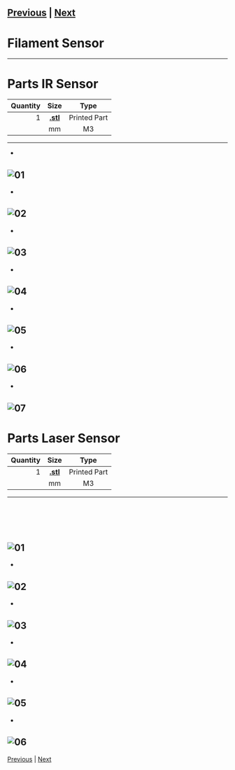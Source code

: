 [Previous](04_X_Carriage.md) | [Next](06_Extruder_Assembly.md)
---
# Filament Sensor
---
# Parts IR Sensor
|Quantity|Size|Type|
|---:|:---:|:---:|
|1|[**.stl**](../HemeraOdyssey_STLs_BETA/.stl)|Printed Part|
||mm|M3|
---
* <br>  
![01](../img/Filament_Sensors/IR/01.jpg)
---
* <br>  
![02](../img/Filament_Sensors/IR/02.jpg)
---
* <br>  
![03](../img/Filament_Sensors/IR/03.jpg)
---
* <br>  
![04](../img/Filament_Sensors/IR/04.jpg)
---
* <br>  
![05](../img/Filament_Sensors/IR/05.jpg)
---
* <br>  
![06](../img/Filament_Sensors/IR/06.jpg)
---
* <br>  
![07](../img/Filament_Sensors/IR/07.jpg)
---
# Parts Laser Sensor
|Quantity|Size|Type|
|---:|:---:|:---:|
|1|[**.stl**](../HemeraOdyssey_STLs_BETA/.stl)|Printed Part|
||mm|M3|
---
# <br>  
![01](../img/Filament_Sensors/Laser/01.jpg)
---
* <br>  
![02](../img/Filament_Sensors/Laser/02.jpg)
---
* <br>  
![03](../img/Filament_Sensors/Laser/03.jpg)
---
* <br>  
![04](../img/Filament_Sensors/Laser/04.jpg)
---
* <br>  
![05](../img/Filament_Sensors/Laser/05.jpg)
---
* <br>  
![06](../img/Filament_Sensors/Laser/06.jpg)
---
[Previous](04_X_Carriage.md) | [Next](06_Extruder_Assembly.md)